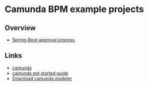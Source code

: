 # Camunda BPM example projects

## Overview
* [Spring-Boot approval process](#example-approvalprocess)

## Links
* [camunda](https://camunda.com/)
* [camunda get started guide](https://docs.camunda.org/get-started/)
* [Download camunda modeler](https://camunda.org/download/modeler/)

